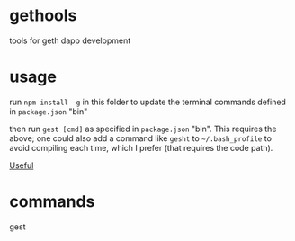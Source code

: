 # gethools
tools for geth dapp development


# usage

run `npm install -g` in this folder to update the terminal commands defined in
`package.json` "bin"

then run `gest [cmd]` as specified in `package.json` "bin". This requires the above; one could also
add a command like `gesht` to `~/.bash_profile` to avoid compiling each time, which I prefer (that
requires the code path).


[Useful](https://developer.atlassian.com/blog/2015/11/scripting-with-node/)


# commands

gest 

